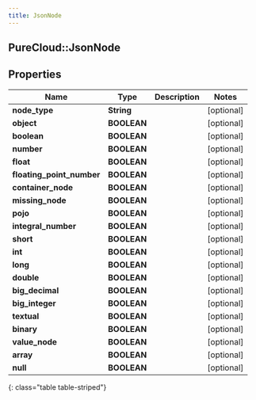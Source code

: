 ```yaml
---
title: JsonNode
---
```

## PureCloud::JsonNode

## Properties

|Name | Type | Description | Notes|
|------------ | ------------- | ------------- | -------------|
| **node_type** | **String** |  | [optional] |
| **object** | **BOOLEAN** |  | [optional] |
| **boolean** | **BOOLEAN** |  | [optional] |
| **number** | **BOOLEAN** |  | [optional] |
| **float** | **BOOLEAN** |  | [optional] |
| **floating_point_number** | **BOOLEAN** |  | [optional] |
| **container_node** | **BOOLEAN** |  | [optional] |
| **missing_node** | **BOOLEAN** |  | [optional] |
| **pojo** | **BOOLEAN** |  | [optional] |
| **integral_number** | **BOOLEAN** |  | [optional] |
| **short** | **BOOLEAN** |  | [optional] |
| **int** | **BOOLEAN** |  | [optional] |
| **long** | **BOOLEAN** |  | [optional] |
| **double** | **BOOLEAN** |  | [optional] |
| **big_decimal** | **BOOLEAN** |  | [optional] |
| **big_integer** | **BOOLEAN** |  | [optional] |
| **textual** | **BOOLEAN** |  | [optional] |
| **binary** | **BOOLEAN** |  | [optional] |
| **value_node** | **BOOLEAN** |  | [optional] |
| **array** | **BOOLEAN** |  | [optional] |
| **null** | **BOOLEAN** |  | [optional] |
{: class="table table-striped"}


